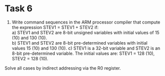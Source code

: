 # Task 6
1. Write command sequences in the ARM processor compiler that compute the expression STEV1 = STEV1 + STEV2 if:  
    a) STEV1 and STEV2 are 8-bit unsigned variables with initial values of 15 (10) and 130 (10).  
    b) STEV1 and STEV2 are 8-bit pre-determined variables with initial values 15 (10) and 130 (10).
    c) STEV1 is a 32-bit variable and STEV2 is an 8-bit pre-determined variable. The initial values are: STEV1 = 128 (10), STEV2 = 128 (10).

Solve all cases by indirect addressing via the R0 register.
